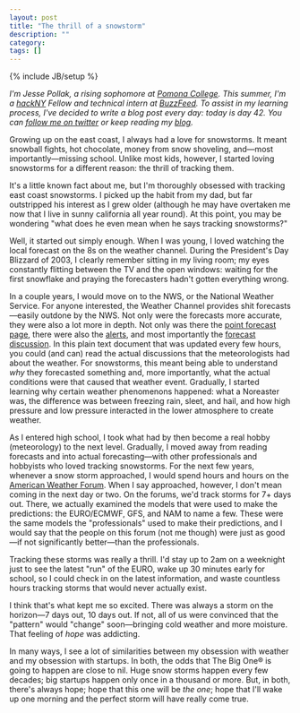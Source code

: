 ```yaml
---
layout: post
title: "The thrill of a snowstorm"
description: ""
category: 
tags: []
---
```

{% include JB/setup %}

*I'm Jesse Pollak, a rising sophomore at [Pomona College](http://pomona.edu). This summer, I'm a [hackNY](http://hackny.org) Fellow and technical intern at [BuzzFeed](http://buzzfeed.com). To assist in my learning process, I've decided to write a blog post every day: today is day 42. You can [follow me on twitter](http://twitter.com/jessepollak) or keep reading my [blog](http://jessepollak.me).*

Growing up on the east coast, I always had a love for snowstorms. It meant snowball fights, hot chocolate, money from snow shoveling, and—most importantly—missing school. Unlike most kids, however, I started loving snowstorms for a different reason: the thrill of tracking them.

It's a little known fact about me, but I'm thoroughly obsessed with tracking east coast snowstorms. I picked up the habit from my dad, but far outstripped his interest as I grew older (although he may have overtaken me now that I live in sunny california all year round). At this point, you may be wondering "what does he even mean when he says tracking snowstorms?"

Well, it started out simply enough. When I was young, I loved watching the local forecast on the 8s on the weather channel. During the President's Day Blizzard of 2003, I clearly remember sitting in my living room; my eyes constantly flitting between the TV and the open windows: waiting for the first snowflake and praying the forecasters hadn't gotten everything wrong.

In a couple years, I would move on to the NWS, or the National Weather Service. For anyone interested, the Weather Channel provides shit forecasts—easily outdone by the NWS. Not only were the forecasts more accurate, they were also a lot more in depth. Not only was there the [point forecast page](http://forecast.weather.gov/MapClick.php?CityName=Washington&state=DC&site=LWX&lat=38.895&lon=-77.0373), there were also the [alerts](http://forecast.weather.gov/showsigwx.php?warnzone=DCZ001&warncounty=DCC001&firewxzone=DCZ001&local_place1=Washington+DC&product1=Hazardous+Weather+Outlook), and most importantly the [forecast discussion](http://forecast.weather.gov/product.php?site=NWS&issuedby=LWX&product=AFD&format=CI&version=1&glossary=1&highlight=off). In this plain text document that was updated every few hours, you could (and can) read the actual discussions that the meteorologists had about the weather. For snowstorms, this meant being able to understand *why* they forecasted something and, more importantly, what the actual conditions were that caused that weather event. Gradually, I started learning why certain weather phenomenons happened: what a Noreaster was, the difference was between freezing rain, sleet, and hail, and how high pressure and low pressure interacted in the lower atmosphere to create weather.

As I entered high school, I took what had by then become a real hobby (meteorology) to the next level. Gradually, I moved away from reading forecasts and into actual forecasting—with other professionals and hobbyists who loved tracking snowstorms. For the next few years, whenever a snow storm approached, I would spend hours and hours on the [American Weather Forum](http://www.americanwx.com/bb/index.php/forum/12-mid-atlantic/). When I say approached, however, I don't mean coming in the next day or two. On the forums, we'd track storms for 7+ days out. There, we actually examined the models that were used to make the predictions: the EURO/ECMWF, GFS, and NAM to name a few. These were the same models the "professionals" used to make their predictions, and I would say that the people on this forum (not me though) were just as good—if not significantly better—than the professionals.

Tracking these storms was really a thrill. I'd stay up to 2am on a weeknight just to see the latest "run" of the EURO, wake up 30 minutes early for school, so I could check in on the latest information, and waste countless hours tracking storms that would never actually exist.

I think that's what kept me so excited. There was always a storm on the horizon—7 days out, 10 days out. If not, all of us were convinced that the "pattern" would "change" soon—bringing cold weather and more moisture. That feeling of *hope* was addicting.

In many ways, I see a lot of similarities between my obsession with weather and my obsession with startups. In both, the odds that The Big One® is going to happen are close to nil. Huge snow storms happen every few decades; big startups happen only once in a thousand or more. But, in both, there's always hope; hope that this one will be *the one*; hope that I'll wake up one morning and the perfect storm will have really come true.